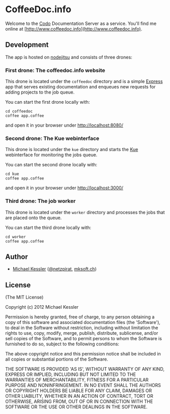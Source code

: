 # CoffeeDoc.info

Welcome to the [Codo](https://github.com/netzpirat/codo) Documentation Server as a service.
You'll find me online at [http://www.coffeedoc.info](http://www.coffeedoc.info).

## Development

The app is hosted on [nodejitsu](http://nodejitsu.com/) and consists of three drones:

### First drone: The coffeedoc.info website

This drone is located under the `coffeedoc` directory and is a simple [Express](https://github.com/visionmedia/express)
app that serves existing documentation and enqueues new requests for adding projects to the job queue.

You can start the first drone locally with:

```
cd coffeedoc
coffee app.coffee
```

and open it in your browser under [http://localhost:8080/](http://localhost:8080/)

### Second drone: The Kue webinterface

This drone is located under the `kue` directory and starts the [Kue](https://github.com/LearnBoost/kue) webinterface
for monitoring the jobs queue.

You can start the second drone locally with:

```
cd kue
coffee app.coffee
```

and open it in your browser under [http://localhost:3000/](http://localhost:3000/)

### Third drone: The job worker

This drone is located under the `worker` directory and processes the jobs that are placed onto the queue.

You can start the third drone locally with:

```
cd worker
coffee app.coffee
```

## Author

* [Michael Kessler](https://github.com/netzpirat) ([@netzpirat](http://twitter.com/#!/netzpirat), [mksoft.ch](https://mksoft.ch))

## License

(The MIT License)

Copyright (c) 2012 Michael Kessler

Permission is hereby granted, free of charge, to any person obtaining
a copy of this software and associated documentation files (the
'Software'), to deal in the Software without restriction, including
without limitation the rights to use, copy, modify, merge, publish,
distribute, sublicense, and/or sell copies of the Software, and to
permit persons to whom the Software is furnished to do so, subject to
the following conditions:

The above copyright notice and this permission notice shall be
included in all copies or substantial portions of the Software.

THE SOFTWARE IS PROVIDED 'AS IS', WITHOUT WARRANTY OF ANY KIND,
EXPRESS OR IMPLIED, INCLUDING BUT NOT LIMITED TO THE WARRANTIES OF
MERCHANTABILITY, FITNESS FOR A PARTICULAR PURPOSE AND NONINFRINGEMENT.
IN NO EVENT SHALL THE AUTHORS OR COPYRIGHT HOLDERS BE LIABLE FOR ANY
CLAIM, DAMAGES OR OTHER LIABILITY, WHETHER IN AN ACTION OF CONTRACT,
TORT OR OTHERWISE, ARISING FROM, OUT OF OR IN CONNECTION WITH THE
SOFTWARE OR THE USE OR OTHER DEALINGS IN THE SOFTWARE.
